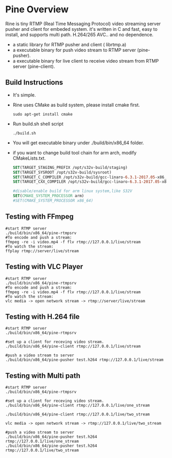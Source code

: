 # Pine Overview
Rine is tiny RTMP (Real Time Messaging Protocol) video streaming server pusher and client for embeded system. it's written in C and fast, easy to install, and supports multi path. H.264/265 AVC.. and no dependence.

- a static library for RTMP pusher and client ( librtmp.a)
- a executable binary for  push video stream to RTMP server (pine-pusher).
- a executable binary for  live client to receive video stream from RTMP server (pine-client).



## Build Instructions

- It's simple.

- Rine uses CMake as build system, please install cmake first.

  ```shell
  sudo apt-get install cmake
  ```

- Run build.sh shell script

  ```shell
  ./build.sh
  ```

- You will get executable binary under ./build/bin/x86_64 folder.

- if you want to change build tool chain for arm arch, modify CMakeLists.txt.

  ```cmake
  SET(TARGET_STAGING_PREFIX /opt/s32v-build/staging)
  SET(TARGET_SYSROOT /opt/s32v-build/sysroot)
  SET(TARGET_C_COMPILER /opt/s32v-build/gcc-linaro-6.3.1-2017.05-x86_64_aarch64-linux-gnu/bin/aarch64-linux-gnu-gcc)
  SET(TARGET_CXX_COMPILER /opt/s32v-build/gcc-linaro-6.3.1-2017.05-x86_64_aarch64-linux-gnu/bin/aarch64-linux-gnu-g++)
  
  #disable/enable build for arm linux system,like S32V
  SET(CMAKE_SYSTEM_PROCESSOR arm)
  #SET(CMAKE_SYSTEM_PROCESSOR x86_64)
  ```

## Testing with FFmpeg

```shell
#start RTMP server
./build/bin/x86_64/pine-rtmpsrv
#To encode and push a stream:
ffmpeg -re -i video.mp4 -f flv rtmp://127.0.0.1/live/stream
#To watch the stream:
ffplay rtmp://server/live/stream
```

## Testing with VLC Player

```shell
#start RTMP server
./build/bin/x86_64/pine-rtmpsrv
#To encode and push a stream:
ffmpeg -re -i video.mp4 -f flv rtmp://127.0.0.1/live/stream
#To watch the stream:
vlc media -> open network stream -> rtmp://server/live/stream
```



## Testing with H.264 file

```shell
#start RTMP server
./build/bin/x86_64/pine-rtmpsrv

#set up a client for receving video stream.
./build/bin/x86_64/pine-client rtmp://127.0.0.1/live/stream

#push a video stream to server
./build/bin/x86_64/pine-pusher test.h264 rtmp://127.0.0.1/live/stream
```



## Testing with Multi path

```shell
#start RTMP server
./build/bin/x86_64/pine-rtmpsrv

#set up a client for receving video stream.
./build/bin/x86_64/pine-client rtmp://127.0.0.1/live/one_stream

./build/bin/x86_64/pine-client rtmp://127.0.0.1/live/two_stream

vlc media -> open network stream -> rtmp://127.0.0.1/live/two_stream

#push a video stream to server
./build/bin/x86_64/pine-pusher test.h264 rtmp://127.0.0.1/live/one_stream
./build/bin/x86_64/pine-pusher test.h264 rtmp://127.0.0.1/live/two_stream
```

